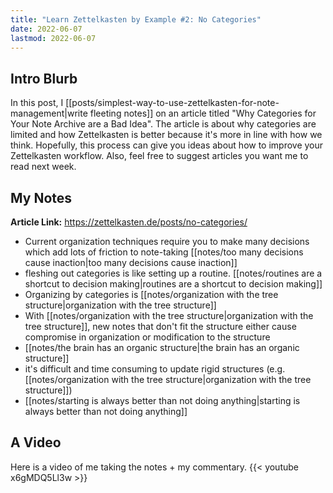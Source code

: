 ```yaml
---
title: "Learn Zettelkasten by Example #2: No Categories"
date: 2022-06-07
lastmod: 2022-06-07
---
```

## Intro Blurb
In this post, I [[posts/simplest-way-to-use-zettelkasten-for-note-management|write fleeting notes]] on an article titled "Why Categories for Your Note Archive are a Bad Idea". The article is about why categories are limited and how Zettelkasten is better because it's more in line with how we think. Hopefully, this process can give you ideas about how to improve your Zettelkasten workflow. Also, feel free to suggest articles you want me to read next week.

## My Notes
**Article Link:** https://zettelkasten.de/posts/no-categories/

- Current organization techniques require you to make many decisions which add lots of friction to note-taking [[notes/too many decisions cause inaction|too many decisions cause inaction]]
- fleshing out categories is like setting up a routine. [[notes/routines are a shortcut to decision making|routines are a shortcut to decision making]]
- Organizing by categories is [[notes/organization with the tree structure|organization with the tree structure]]
- With [[notes/organization with the tree structure|organization with the tree structure]], new notes that don't fit the structure either cause compromise in organization or modification to the structure
- [[notes/the brain has an organic structure|the brain has an organic structure]]
- it's difficult and time consuming to update rigid structures (e.g. [[notes/organization with the tree structure|organization with the tree structure]])
- [[notes/starting is always better than not doing anything|starting is always better than not doing anything]]

## A Video
Here is a video of me taking the notes + my commentary.
{{< youtube x6gMDQ5Ll3w >}}





